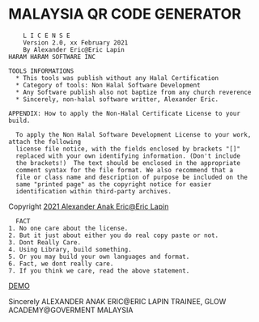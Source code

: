 # MALAYSIA QR CODE GENERATOR

        L I C E N S E
        Version 2.0, xx February 2021
        By Alexander Eric@Eric Lapin
	HARAM HARAM SOFTWARE INC
			   
	TOOLS INFORMATIONS
	  * This tools was publish without any Halal Certification 
	  * Category of tools: Non Halal Software Development
	  * Any Software publish also not baptize from any church reverence
	  * Sincerely, non-halal software writter, Alexander Eric.
			  
	APPENDIX: How to apply the Non-Halal Certificate License to your build.

      To apply the Non Halal Software Development License to your work, attach the following
      license file notice, with the fields enclosed by brackets "[]"
      replaced with your own identifying information. (Don't include
      the brackets!)  The text should be enclosed in the appropriate
      comment syntax for the file format. We also recommend that a
      file or class name and description of purpose be included on the
      same "printed page" as the copyright notice for easier
      identification within third-party archives.

Copyright [2021 Alexander Anak Eric@Eric Lapin](https://www.facebook.com/alexandereric.on.fb/)
    
      FACT
   	1. No one care about the license.
   	2. But it just about either you do real copy paste or not.
   	3. Dont Really Care.
   	4. Using Library, build something.
   	5. Or you may build your own languages and format.
   	6. Fact, we dont really care.
   	7. If you think we care, read the above statement.
   
   [DEMO](https://alexandereric995.github.io/qrcodegen/)
   
   Sincerely
   ALEXANDER ANAK ERIC@ERIC LAPIN
   TRAINEE, GLOW ACADEMY@GOVERMENT MALAYSIA
